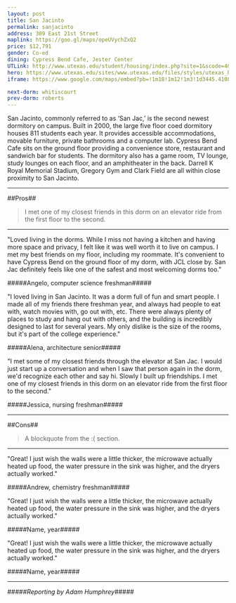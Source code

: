 ```yaml
---
layout: post
title: San Jacinto
permalink: sanjacinto
address: 309 East 21st Street
maplink: https://goo.gl/maps/opeUVychZxQ2
price: $12,791
gender: Co-ed
dining: Cypress Bend Cafe, Jester Center
UTLink: http://www.utexas.edu/student/housing/index.php?site=1&scode=4&id=130
hero: https://www.utexas.edu/sites/www.utexas.edu/files/styles/utexas_hero_photo_image/public/hero-photos/maincampus_hero.jpg?itok=i1E3qQY4
iframe: https://www.google.com/maps/embed?pb=!1m18!1m12!1m3!1d3445.4108136456666!2d-97.7365582848702!3d30.282364414248782!2m3!1f0!2f0!3f0!3m2!1i1024!2i768!4f13.1!3m3!1m2!1s0x8644b59bda3aa6b3%3A0x21171a7e76926d7d!2sSan+Jacinto+Residence+Hall%2C+Austin%2C+TX+78712!5e0!3m2!1sen!2sus!4v1462319192820

next-dorm: whitiscourt
prev-dorm: roberts
---
```


San Jacinto, commonly referred to as ‘San Jac,’ is the second newest dormitory on campus. Built in 2000, the large five floor coed dormitory houses 811 students each year. It provides accessible accommodations, movable furniture, private bathrooms and a computer lab. Cypress Bend Cafe sits on the ground floor providing a convenience store, restaurant and sandwich bar for students. The dormitory also has a game room, TV lounge, study lounges on each floor, and an amphitheater in the back. Darrell K Royal Memorial Stadium, Gregory Gym and Clark Field are all within close proximity to San Jacinto.

---

##Pros##

> I met one of my closest friends in this dorm on an elevator ride from the first floor to the second.

---

"Loved living in the dorms. While I miss not having a kitchen and having more space and privacy, I felt like it was well worth it to live on campus. I met my best friends on my floor, including my roommate. It's convenient to have Cypress Bend on the ground floor of my dorm, with JCL close by. San Jac definitely feels like one of the safest and most welcoming dorms too." 

#####Angelo, computer science freshman#####

"I loved living in San Jacinto. It was a dorm full of fun and smart people. I made all of my friends there freshman year, and always had people to eat with, watch movies with, go out with, etc. There were always plenty of places to study and hang out with others, and the building is incredibly designed to last for several years. My only dislike is the size of the rooms, but it's part of the college experience."

#####Alena, architecture senior#####

"I met some of my closest friends through the elevator at San Jac. I would just start up a conversation and when I saw that person again in the dorm, we'd recognize each other and say hi. Slowly I built up friendships. I met one of my closest friends in this dorm on an elevator ride from the first floor to the second."

#####Jessica, nursing freshman#####

---

##Cons##

> A blockquote from the :( section.


---

"Great! I just wish the walls were a little thicker, the microwave actually heated up food, the water pressure in the sink was higher, and the dryers actually worked."

#####Andrew, chemistry freshman#####

"Great! I just wish the walls were a little thicker, the microwave actually heated up food, the water pressure in the sink was higher, and the dryers actually worked."

#####Name, year#####

"Great! I just wish the walls were a little thicker, the microwave actually heated up food, the water pressure in the sink was higher, and the dryers actually worked."

#####Name, year#####

---

#####_Reporting by Adam Humphrey_#####